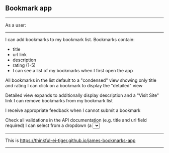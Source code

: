 ## Bookmark app

---

As a user:

---

I can add bookmarks to my bookmark list. Bookmarks contain:

- title
- url link
- description
- rating (1-5)
- I can see a list of my bookmarks when I first open the app

All bookmarks in the list default to a "condensed" view showing only title and rating
I can click on a bookmark to display the "detailed" view

Detailed view expands to additionally display description and a "Visit Site" link
I can remove bookmarks from my bookmark list

I receive appropriate feedback when I cannot submit a bookmark

Check all validations in the API documentation (e.g. title and url field required)
I can select from a dropdown (a <select> element) a "minimum rating" to filter the list by all bookmarks rated at or above the chosen selection.

---

This is <https://thinkful-ei-tiger.github.io/james-bookmarks-app>

---
